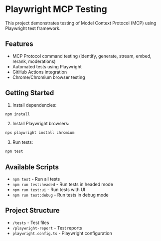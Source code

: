# Playwright MCP Testing

This project demonstrates testing of Model Context Protocol (MCP) using Playwright test framework.

## Features

- MCP Protocol command testing (identify, generate, stream, embed, rerank, moderations)
- Automated tests using Playwright
- GitHub Actions integration
- Chrome/Chromium browser testing

## Getting Started

1. Install dependencies:
```bash
npm install
```

2. Install Playwright browsers:
```bash
npx playwright install chromium
```

3. Run tests:
```bash
npm test
```

## Available Scripts

- `npm test` - Run all tests
- `npm run test:headed` - Run tests in headed mode
- `npm run test:ui` - Run tests with UI
- `npm run test:debug` - Run tests in debug mode

## Project Structure

- `/tests` - Test files
- `/playwright-report` - Test reports
- `playwright.config.ts` - Playwright configuration
